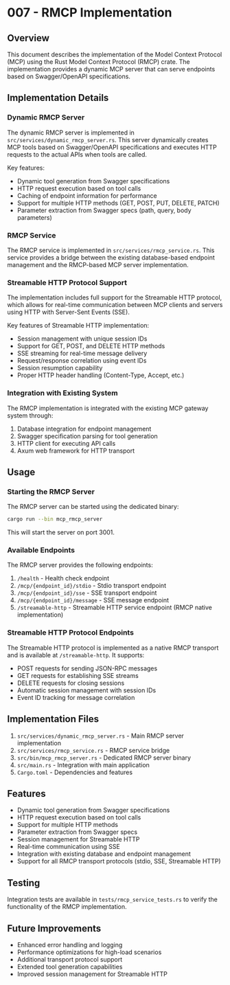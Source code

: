 # 007 - RMCP Implementation

## Overview

This document describes the implementation of the Model Context Protocol (MCP) using the Rust Model Context Protocol (RMCP) crate. The implementation provides a dynamic MCP server that can serve endpoints based on Swagger/OpenAPI specifications.

## Implementation Details

### Dynamic RMCP Server

The dynamic RMCP server is implemented in `src/services/dynamic_rmcp_server.rs`. This server dynamically creates MCP tools based on Swagger/OpenAPI specifications and executes HTTP requests to the actual APIs when tools are called.

Key features:
- Dynamic tool generation from Swagger specifications
- HTTP request execution based on tool calls
- Caching of endpoint information for performance
- Support for multiple HTTP methods (GET, POST, PUT, DELETE, PATCH)
- Parameter extraction from Swagger specs (path, query, body parameters)

### RMCP Service

The RMCP service is implemented in `src/services/rmcp_service.rs`. This service provides a bridge between the existing database-based endpoint management and the RMCP-based MCP server implementation.

### Streamable HTTP Protocol Support

The implementation includes full support for the Streamable HTTP protocol, which allows for real-time communication between MCP clients and servers using HTTP with Server-Sent Events (SSE).

Key features of Streamable HTTP implementation:
- Session management with unique session IDs
- Support for GET, POST, and DELETE HTTP methods
- SSE streaming for real-time message delivery
- Request/response correlation using event IDs
- Session resumption capability
- Proper HTTP header handling (Content-Type, Accept, etc.)

### Integration with Existing System

The RMCP implementation is integrated with the existing MCP gateway system through:

1. Database integration for endpoint management
2. Swagger specification parsing for tool generation
3. HTTP client for executing API calls
4. Axum web framework for HTTP transport

## Usage

### Starting the RMCP Server

The RMCP server can be started using the dedicated binary:

```bash
cargo run --bin mcp_rmcp_server
```

This will start the server on port 3001.

### Available Endpoints

The RMCP server provides the following endpoints:

1. `/health` - Health check endpoint
2. `/mcp/{endpoint_id}/stdio` - Stdio transport endpoint
3. `/mcp/{endpoint_id}/sse` - SSE transport endpoint
4. `/mcp/{endpoint_id}/message` - SSE message endpoint
5. `/streamable-http` - Streamable HTTP service endpoint (RMCP native implementation)

### Streamable HTTP Protocol Endpoints

The Streamable HTTP protocol is implemented as a native RMCP transport and is available at `/streamable-http`. It supports:

- POST requests for sending JSON-RPC messages
- GET requests for establishing SSE streams
- DELETE requests for closing sessions
- Automatic session management with session IDs
- Event ID tracking for message correlation

## Implementation Files

1. `src/services/dynamic_rmcp_server.rs` - Main RMCP server implementation
2. `src/services/rmcp_service.rs` - RMCP service bridge
3. `src/bin/mcp_rmcp_server.rs` - Dedicated RMCP server binary
4. `src/main.rs` - Integration with main application
5. `Cargo.toml` - Dependencies and features

## Features

- Dynamic tool generation from Swagger specifications
- HTTP request execution based on tool calls
- Support for multiple HTTP methods
- Parameter extraction from Swagger specs
- Session management for Streamable HTTP
- Real-time communication using SSE
- Integration with existing database and endpoint management
- Support for all RMCP transport protocols (stdio, SSE, Streamable HTTP)

## Testing

Integration tests are available in `tests/rmcp_service_tests.rs` to verify the functionality of the RMCP implementation.

## Future Improvements

- Enhanced error handling and logging
- Performance optimizations for high-load scenarios
- Additional transport protocol support
- Extended tool generation capabilities
- Improved session management for Streamable HTTP